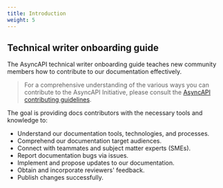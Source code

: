 ```yaml
---
title: Introduction
weight: 5
---
```

## Technical writer onboarding guide

The AsyncAPI technical writer onboarding guide teaches new community members how to contribute to our documentation effectively. 

> For a comprehensive understanding of the various ways you can contribute to the AsyncAPI Initiative, please consult the [AsyncAPI contributing guidelines](https://github.com/asyncapi/community/blob/master/CONTRIBUTING.md).

The goal is providing docs contributors with the necessary tools and knowledge to:

* Understand our documentation tools, technologies, and processes.
* Comprehend our documentation target audiences.
* Connect with teammates and subject matter experts (SMEs).
* Report documentation bugs via issues.
* Implement and propose updates to our documentation.
* Obtain and incorporate reviewers' feedback.
* Publish changes successfully.



